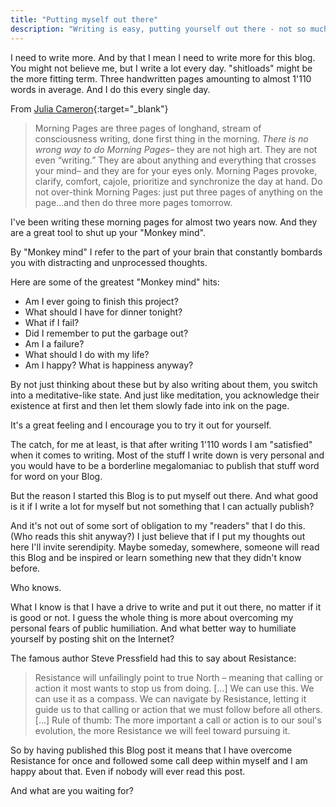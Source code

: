 ```yaml
---
title: "Putting myself out there"
description: "Writing is easy, putting yourself out there - not so much."
---
```


I need to write more. And by that I mean I need to write more for this blog.
You might not believe me, but I write a lot every day. "shitloads" might
be the more fitting term. Three handwritten pages amounting to almost 1'110
words in average. And I do this every single day.

From [Julia
Cameron](http://juliacameronlive.com/basic-tools/morning-pages/){:target="_blank"}

> Morning Pages are three pages of longhand, stream of consciousness writing,
done first thing in the morning. *There is no wrong way to do Morning Pages*–
they are not high art. They are not even “writing.” They are about
anything and everything that crosses your mind– and they are for your eyes
only. Morning Pages provoke, clarify, comfort, cajole, prioritize and
synchronize the day at hand. Do not over-think Morning Pages: just put
three pages of anything on the page…and then do three more pages tomorrow.

I've been writing these morning pages for almost two years now.
And they are a great tool to shut up your "Monkey mind".

By "Monkey mind" I refer to the part of your brain that constantly
bombards you with distracting and unprocessed thoughts.

Here are some of the greatest "Monkey mind" hits:

- Am I ever going to finish this project?
- What should I have for dinner tonight?
- What if I fail?
- Did I remember to put the garbage out?
- Am I a failure?
- What should I do with my life?
- Am I happy? What is happiness anyway?

By not just thinking about these but by also writing about them, you switch into
a meditative-like state. And just like meditation, you acknowledge their existence
at first and then let them slowly fade into ink on the page.

It's a great feeling and I encourage you to try it out for yourself.

The catch, for me at least, is that after writing 1'110 words I am "satisfied" when
it comes to writing. Most of the stuff I write down is very personal and
you would have to be a borderline megalomaniac to publish that stuff word for word on your Blog.

But the reason I started this Blog is to put myself out there. And what good is
it if I write a lot for myself but not something that I can actually publish?

And it's not out of some sort of obligation to my "readers" that I do this. (Who reads this
shit anyway?) I just believe that if I put my thoughts out here I'll
invite serendipity. Maybe someday, somewhere, someone will read this Blog and
be inspired or learn something new that they didn't know before.

Who knows.

What I know is that I have a drive to write and put it out there, no matter if
it is good or not. I guess the whole thing is more about overcoming my personal fears of
public humiliation. And what better way to humiliate yourself by posting shit
on the Internet?

The famous author Steve Pressfield had this to say about Resistance:

> Resistance will unfailingly point to true North – meaning that calling or action it most wants to stop us from doing. [...]
We can use this. We can use it as a compass. We can navigate by Resistance, letting it guide us to that calling or action that we must follow before all others. [...]
Rule of thumb: The more important a call or action is to our soul's evolution, the more Resistance we will feel toward pursuing it.

So by having published this Blog post it means that I have overcome Resistance
for once and followed some call deep within myself and I am happy about that.
Even if nobody will ever read this post.

And what are you waiting for?
